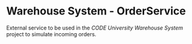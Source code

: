 # Warehouse System - OrderService
External service to be used in the _CODE University Warehouse System_ project to simulate incoming orders.
